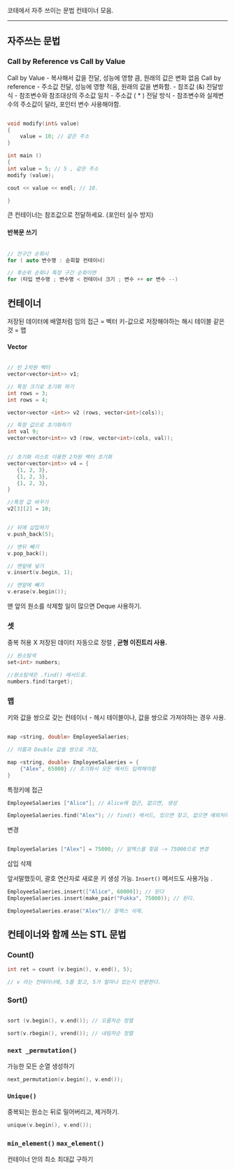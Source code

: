 
코테에서 자주 쓰이는 문법 컨테이너 모음. 


---
## 자주쓰는 문법 
### Call by Reference vs Call by Value

Call by Value - 복사해서 값을 전달, 성능에 영향 큼, 원래의 값은 변화 없음 
Call by reference - 주소값 전달, 성능에 영향 적음, 원래의 값을 변화함. 
	- 참조값 (&) 전달방식 - 참조변수와 참조대상의 주소값 일치 
	- 주소값 ( * ) 전달 방식 - 참조변수와 실제변수의 주소값이 달라, 포인터 변수 사용해야함. 

```cpp  

void modify(int& value)
{ 
	value = 10; // 같은 주소 
}

int main () 
{ 
int value = 5; // 5 , 같은 주소 
modify (value);

cout << value << endl; // 10. 

}
```

큰 컨테이너는 참조값으로 전달하세요. 
(포인터 실수 방지)


#### 반복문 쓰기 

```cpp

// 전구간 순회시 
for ( auto 변수명 : 순회할 컨테이너)

// 후순위 순회나 특정 구간 순회이면 
for (타입 변수명 ; 변수명 < 컨테이너 크기 ; 변수 ++ or 변수 --)

```



## 컨테이너 

저장된 데이터에 배열처럼 임의 접근 = 벡터 
키-값으로 저장해야하는 해시 테이블 같은것 = 맵 

#### Vector 

 ```cpp
 
 // 빈 2차원 벡터
 vector<vector<int>> v1;
 
 // 특정 크기로 초기화 하기 
 int rows = 3;
 int rows = 4; 
 
 vector<vector <int>> v2 (rows, vector<int>(cols));
 
 // 특정 값으로 초기화하기 
 int val 9; 
 vector<vector<int>> v3 (row, vector<int>(cols, val));
 
 
 // 초기화 리스트 이용한 2차원 벡터 초기화 
vector<vector<int>> v4 = { 
	{1, 2, 3}, 
	{1, 2, 3}, 
	{1, 2, 3}, 
}
 ```



```cpp
//특정 값 바꾸기 
v2[3][2] = 10; 


// 뒤에 삽입하기 
v.push_back(5);

// 맨뒤 빼기 
v.pop_back();

// 맨앞에 넣기
v.insert(v.begin, 1); 

// 맨앞에 빼기
v.erase(v.begin()); 

```

맨 앞의 원소를 삭제할 일이 많으면 Deque 사용하기. 


### 셋 

중복 허용 X 저장된 데이터 자동으로 정렬 , **균형 이진트리 사용.** 

```cpp 
// 원소탐색 
set<int> numbers; 

//원소탐색은 .find() 메서드로. 
numbers.find(target); 
```


### 맵 

키와 값을 쌍으로 갖는 컨테이너 - 헤시 테이블이나, 값을 쌍으로 가져야하는 경우 사용. 

```cpp 

map <string, double> EmployeeSalaeries; 

// 이름과 Double 값을 쌍으로 가짐, 

map <string, double> EmployeeSalaeries = {
	{"Alex", 65000} // 초기화시 모든 메서드 입력해야함
}
```

특정키에 접근 

```cpp
EmployeeSalaeries ["Alice"]; // Alice에 접근, 없으면, 생성 

EmployeeSalaeries.find("Alex"); // find() 메서드, 있으면 찾고, 없으면 예외처리. 
```

변경

```cpp 

EmployeeSalaries ["Alex"] = 75000; // 알렉스를 찾음 -> 75000으로 변경 
```

삽입 삭제 

앞서말했듯이, 괄호 연산자로 새로운 키 생성 가능. 
`Insert()` 메서드도 사용가능 .

```cpp 
EmployeeSalaeries,insert(["Alice", 68000]); // 된다
EmployeeSalaeries.insert(make_pair("Fukka", 75000)); // 된다. 

EmployeeSalaeries.erase("Alex")// 알렉스 삭제.  
```



##  컨테이너와 함께 쓰는 STL 문법 

### Count()

```cpp 
int ret = count (v.begin(), v.end(), 5);

// v 라는 컨테이너에, 5를 찾고, 5가 얼마나 있는지 반환한다. 
```


### Sort() 

```cpp 

sort (v.begin(), v.end()); // 오름차순 정렬 

sort(v.rbegin(), vrend()); // 내림차순 정렬
```


### `next _permutation()` 

가능한 모든 순열 생성하기 
``` cpp 
next_permutation(v.begin(), v.end()); 
```


### `Unique()`

중복되는 원소는 뒤로 밀어버리고, 제거하기. 

```cpp
unique(v.begin(), v.end());
```


### `min_element()` `max_element()`

컨테이너 안의 최소 최대값 구하기
